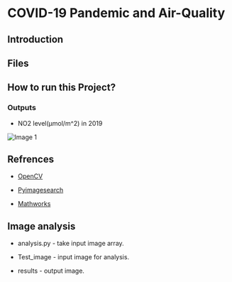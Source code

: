 # COVID-19 Pandemic and Air-Quality
## Introduction 
## Files 

## How to run this Project? 

### Outputs 
-  NO2 level(µmol/m^2) in 2019 

![Image 1]("COVID-19-Pandemic-and-Air-Quality/output/India/PNG/2019.png")

## Refrences

- [OpenCV](https://opencv.org)

- [Pyimagesearch](https://www.pyimagesearch.com)

- [Mathworks](https://in.mathworks.com)
## Image analysis

 -  analysis.py - take input image array.
 
 -  Test_image - input image for analysis.
 
 -  results - output image.
